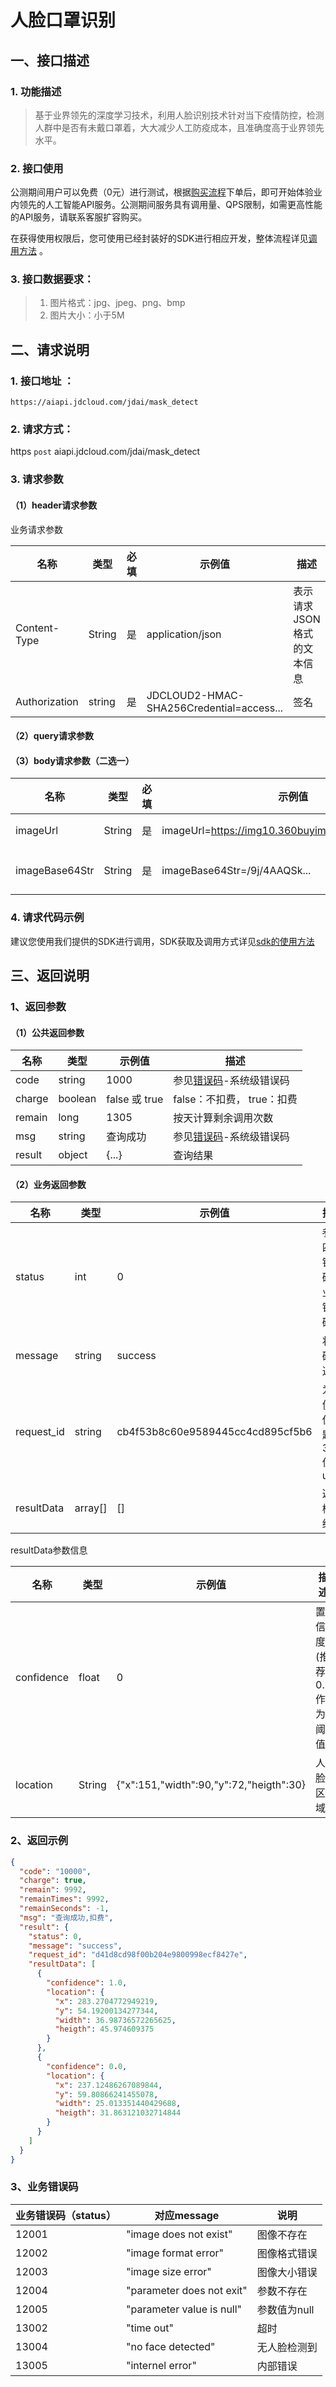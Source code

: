 # 人脸口罩识别

## 一、接口描述

### 1. 功能描述
> 基于业界领先的深度学习技术，利用人脸识别技术针对当下疫情防控，检测人群中是否有未戴口罩着，大大减少人工防疫成本，且准确度高于业界领先水平。

### 2. 接口使用

公测期间用户可以免费（0元）进行测试，根据[购买流程](../Pricing/Purchase-Process.md)下单后，即可开始体验业内领先的人工智能API服务。公测期间服务具有调用量、QPS限制，如需更高性能的API服务，请联系客服扩容购买。

在获得使用权限后，您可使用已经封装好的SDK进行相应开发，整体流程详见[调用方法](../Operation-Guide/call-methods.md)  。

### 3. 接口数据要求：
> 1. 图片格式：jpg、jpeg、png、bmp
> 2. 图片大小：小于5M

## 二、请求说明

### 1. 接口地址 ：

```
https://aiapi.jdcloud.com/jdai/mask_detect
```

### 2. 请求方式：

https `post` aiapi.jdcloud.com/jdai/mask_detect

### 3. 请求参数

#### （1）header请求参数
业务请求参数

名称 | 类型 | 必填 | 示例值 | 描述
------|------|-----|-----|-----
Content-Type | String | 是 | application/json| 表示请求JSON格式的文本信息
Authorization | string | 是 | JDCLOUD2-HMAC-SHA256Credential=access... | 签名

#### （2）query请求参数

#### （3）body请求参数（二选一）

名称 | 类型 | 必填 | 示例值 | 描述
------|-----|-----|-----|-----
imageUrl | String | 是 | imageUrl=https://img10.360buyimg.com/n1/.....a43.jpg | 完整图片url
imageBase64Str | String | 是 | imageBase64Str=/9j/4AAQSk... | 图片base64编码

### 4. 请求代码示例
建议您使用我们提供的SDK进行调用，SDK获取及调用方式详见[sdk的使用方法](../Operation-Guide/Use-Sdk.md)


## 三、返回说明
### 1、返回参数

#### （1）公共返回参数

名称 | 类型 | 示例值 | 描述
------|------|-----|-----
code | string | 1000 | 参见[错误码](Error-Code.md)-系统级错误码
charge | boolean | false 或 true | false：不扣费， true：扣费
remain | long | 1305 | 按天计算剩余调用次数
msg | string | 查询成功 | 参见[错误码](Error-Code.md)-系统级错误码
result | object | {...} | 查询结果


#### （2）业务返回参数

名称 | 类型 | 示例值 | 描述
------|-----|-----|-----
status|	int|	0|	参照四、错误码-业务错误码
message|	string|	success|	状态码描述
request_id|	string| cb4f53b8c60e9589445cc4cd895cf5b6|	为方便定位问题的32位uuid
resultData|	array[]| []|	返回检测结果

resultData参数信息

名称 | 类型 | 示例值 | 描述
------|-----|-----|-----
confidence | float | 0 | 置信度(推荐0.5作为阈值)
location | String | {"x":151,"width":90,"y":72,"heigth":30} | 人脸区域

### 2、返回示例

```JSON
{
  "code": "10000",
  "charge": true,
  "remain": 9992,
  "remainTimes": 9992,
  "remainSeconds": -1,
  "msg": "查询成功,扣费",
  "result": {
    "status": 0,
    "message": "success",
    "request_id": "d41d8cd98f00b204e9800998ecf8427e",
    "resultData": [
      {
        "confidence": 1.0,
        "location": {
          "x": 283.2704772949219,
          "y": 54.19200134277344,
          "width": 36.98736572265625,
          "heigth": 45.974609375
        }
      },
      {
        "confidence": 0.0,
        "location": {
          "x": 237.12486267089844,
          "y": 59.80866241455078,
          "width": 25.013351440429688,
          "heigth": 31.863121032714844
        }
      }
    ]
  }
}
```

### 3、业务错误码
业务错误码（status）|对应message|说明
------|------|------
12001|"image does not exist"|图像不存在
12002|"image format error"|图像格式错误
12003|"image size error"|图像大小错误
12004|"parameter does not exit"|参数不存在
12005|"parameter value is null"|参数值为null
13002|"time out"|超时
13004|"no face detected"|无人脸检测到
13005|"internel error"|内部错误